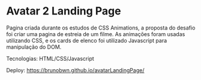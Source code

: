 # Avatar 2 Landing Page

Pagina criada durante os estudos de CSS Animations, a proposta do desafio foi criar uma pagina de estreia de um filme. As animações foram usadas utilizando CSS, e os cards de elenco foi utilizado Javascript para manipulação do DOM.

Tecnologias: HTML/CSS/Javascript

Deploy: https://brunobwn.github.io/avatarLandingPage/
